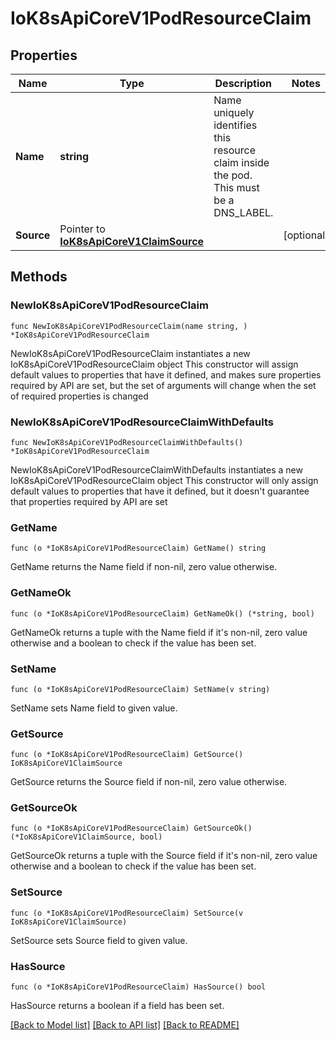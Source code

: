 # IoK8sApiCoreV1PodResourceClaim

## Properties

Name | Type | Description | Notes
------------ | ------------- | ------------- | -------------
**Name** | **string** | Name uniquely identifies this resource claim inside the pod. This must be a DNS_LABEL. | 
**Source** | Pointer to [**IoK8sApiCoreV1ClaimSource**](IoK8sApiCoreV1ClaimSource.md) |  | [optional] 

## Methods

### NewIoK8sApiCoreV1PodResourceClaim

`func NewIoK8sApiCoreV1PodResourceClaim(name string, ) *IoK8sApiCoreV1PodResourceClaim`

NewIoK8sApiCoreV1PodResourceClaim instantiates a new IoK8sApiCoreV1PodResourceClaim object
This constructor will assign default values to properties that have it defined,
and makes sure properties required by API are set, but the set of arguments
will change when the set of required properties is changed

### NewIoK8sApiCoreV1PodResourceClaimWithDefaults

`func NewIoK8sApiCoreV1PodResourceClaimWithDefaults() *IoK8sApiCoreV1PodResourceClaim`

NewIoK8sApiCoreV1PodResourceClaimWithDefaults instantiates a new IoK8sApiCoreV1PodResourceClaim object
This constructor will only assign default values to properties that have it defined,
but it doesn't guarantee that properties required by API are set

### GetName

`func (o *IoK8sApiCoreV1PodResourceClaim) GetName() string`

GetName returns the Name field if non-nil, zero value otherwise.

### GetNameOk

`func (o *IoK8sApiCoreV1PodResourceClaim) GetNameOk() (*string, bool)`

GetNameOk returns a tuple with the Name field if it's non-nil, zero value otherwise
and a boolean to check if the value has been set.

### SetName

`func (o *IoK8sApiCoreV1PodResourceClaim) SetName(v string)`

SetName sets Name field to given value.


### GetSource

`func (o *IoK8sApiCoreV1PodResourceClaim) GetSource() IoK8sApiCoreV1ClaimSource`

GetSource returns the Source field if non-nil, zero value otherwise.

### GetSourceOk

`func (o *IoK8sApiCoreV1PodResourceClaim) GetSourceOk() (*IoK8sApiCoreV1ClaimSource, bool)`

GetSourceOk returns a tuple with the Source field if it's non-nil, zero value otherwise
and a boolean to check if the value has been set.

### SetSource

`func (o *IoK8sApiCoreV1PodResourceClaim) SetSource(v IoK8sApiCoreV1ClaimSource)`

SetSource sets Source field to given value.

### HasSource

`func (o *IoK8sApiCoreV1PodResourceClaim) HasSource() bool`

HasSource returns a boolean if a field has been set.


[[Back to Model list]](../README.md#documentation-for-models) [[Back to API list]](../README.md#documentation-for-api-endpoints) [[Back to README]](../README.md)


